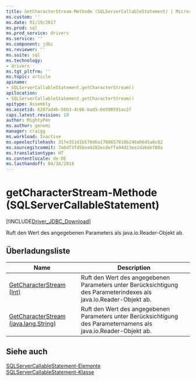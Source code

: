 ```yaml
---
title: GetCharacterStream-Methode (SQLServerCallableStatement) | Microsoft Docs
ms.custom: ''
ms.date: 01/19/2017
ms.prod: sql
ms.prod_service: drivers
ms.service: ''
ms.component: jdbc
ms.reviewer: ''
ms.suite: sql
ms.technology:
- drivers
ms.tgt_pltfrm: ''
ms.topic: article
apiname:
- SQLServerCallableStatement.getCharacterStream()
apilocation:
- SQLServerCallableStatement.getCharacterStream()
apitype: Assembly
ms.assetid: 6207ad4b-56b3-4c66-bad5-6e590591ac2f
caps.latest.revision: 10
author: MightyPen
ms.author: genemi
manager: craigg
ms.workload: Inactive
ms.openlocfilehash: 31fe351d1b570d6a1708657818b240a0645a6c82
ms.sourcegitcommit: 7a6df3fd5bea9282ecdeffa94d13ea1da6def80a
ms.translationtype: HT
ms.contentlocale: de-DE
ms.lasthandoff: 04/16/2018
---
```

# <a name="getcharacterstream-method-sqlservercallablestatement"></a>getCharacterStream-Methode (SQLServerCallableStatement)
[!INCLUDE[Driver_JDBC_Download](../../../includes/driver_jdbc_download.md)]

  Ruft den Wert des angegebenen Parameters als java.io.Reader-Objekt ab.  
  
## <a name="overload-list"></a>Überladungsliste  
  
|Name|Description|  
|----------|-----------------|  
|[GetCharacterStream &#40;Int&#41;](../../../connect/jdbc/reference/getcharacterstream-int.md)|Ruft den Wert des angegebenen Parameters unter Berücksichtigung des Parameterindexes als java.io.Reader-Objekt ab.|  
|[GetCharacterStream &#40;java.lang.String&#41;](../../../connect/jdbc/reference/getcharacterstream-java-lang-string.md)|Ruft den Wert des angegebenen Parameters unter Berücksichtigung des Parameternamens als java.io.Reader-Objekt ab.|  
  
## <a name="see-also"></a>Siehe auch  
 [SQLServerCallableStatement-Elemente](../../../connect/jdbc/reference/sqlservercallablestatement-members.md)   
 [SQLServerCallableStatement-Klasse](../../../connect/jdbc/reference/sqlservercallablestatement-class.md)  
  
  
